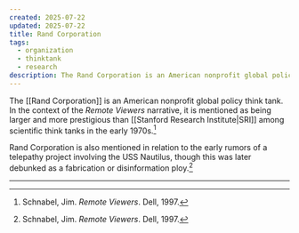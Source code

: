 ```yaml
---
created: 2025-07-22
updated: 2025-07-22
title: Rand Corporation
tags:
  - organization
  - thinktank
  - research
description: The Rand Corporation is an American nonprofit global policy think tank.
---
```


The [[Rand Corporation]] is an American nonprofit global policy think tank. In the context of the *Remote Viewers* narrative, it is mentioned as being larger and more prestigious than [[Stanford Research Institute|SRI]] among scientific think tanks in the early 1970s.[^1]

Rand Corporation is also mentioned in relation to the early rumors of a telepathy project involving the USS Nautilus, though this was later debunked as a fabrication or disinformation ploy.[^1]

---

[^1]: Schnabel, Jim. *Remote Viewers*. Dell, 1997.